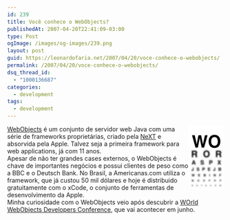 ```yaml
---
id: 239
title: Você conhece o WebObjects?
publishedAt: 2007-04-20T22:41:09-03:00
type: Post
ogImage: /images/og-images/239.png
layout: post
guid: https://leonardofaria.net/2007/04/20/voce-conhece-o-webobjects/
permalink: /2007/04/20/voce-conhece-o-webobjects/
dsq_thread_id:
  - "1000136687"
categories:
  - development
tags:
  - development
---
```

<img src='/wp-content/uploads/2007/04/wo.jpg' align="right" />[WebObjects](http://www.apple.com/webobjects/) é um conjunto de servidor web Java com uma série de frameworks proprietárias, criado pela [NeXT](http://en.wikipedia.org/wiki/NeXT) e absorvida pela Apple. Talvez seja a primeira framework para web applications, já com 11 anos.  
Apesar de não ter grandes cases externos, o WebObjects é chave de importantes negócios e possui clientes de peso como a BBC e o Deutsch Bank. No Brasil, a Americanas.com utiliza o framework, que já custou 50 mil dólares e hoje é distribuido gratuitamente com o xCode, o conjunto de ferramentas de desenvolvimento da Apple.  
Minha curiosidade com o WebObjects veio após descubrir a [WOrld WebObjects Developers Conference](http://www.gvcsitemaker.com/wowodc.2007/home), que vai acontecer em junho.
